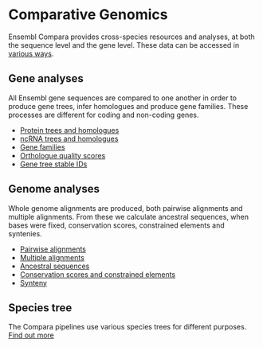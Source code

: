 # Comparative Genomics

Ensembl Compara provides cross-species resources and analyses, at both the sequence level and the gene level. These data can be accessed in [various ways](accessing_compara.md).


## Gene analyses

All Ensembl gene sequences are compared to one another in order to produce gene trees, infer homologues and produce gene families. These processes are different for coding and non-coding genes.

* [Protein trees and homologues](protein_trees_and_homologues.md)
* [ncRNA trees and homologues](ncRNA_trees_and_homologues.md)
* [Gene families](gene_families.md)
* [Orthologue quality scores](orthology_quality_controls.md)
* [Gene tree stable IDs](gene_tree_stable_id.md)


## Genome analyses

Whole genome alignments are produced, both pairwise alignments and multiple alignments. From these we calculate ancestral sequences, when bases were fixed, conservation scores, constrained elements and syntenies.

* [Pairwise alignments](pairwise_genome_alignments.md)
* [Multiple alignments](multiple_genome_alignment.md)
* [Ancestral sequences](ancestral_sequences.md)
* [Conservation scores and constrained elements](conservation_and_constrained.md)
* [Synteny](synteny.md)



## Species tree

The Compara pipelines use various species trees for different purposes. [Find out more](species_trees.md)
